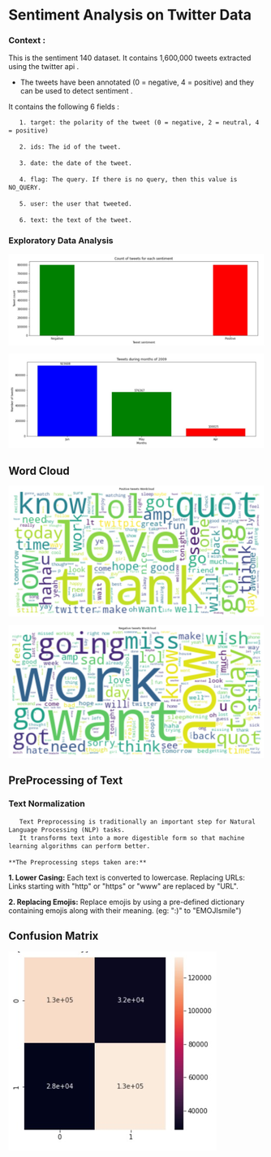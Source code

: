 # Sentiment Analysis on Twitter Data
### Context :

This is the sentiment 140 dataset. It contains 1,600,000 tweets extracted using the twitter api .
* The tweets have been annotated (0 = negative, 4 = positive) and they can be used to detect sentiment .

It contains the following 6 fields :

       1. target: the polarity of the tweet (0 = negative, 2 = neutral, 4 = positive)
       
       2. ids: The id of the tweet.
       
       3. date: the date of the tweet.
       
       4. flag: The query. If there is no query, then this value is NO_QUERY.
       
       5. user: the user that tweeted.
       
       6. text: the text of the tweet.

### Exploratory Data Analysis

![](https://github.com/ShivankUdayawal/Sentiment-Analysis-on-Twitter-Data/blob/main/Data%20Visualization/01.jpg)

![](https://github.com/ShivankUdayawal/Sentiment-Analysis-on-Twitter-Data/blob/main/Data%20Visualization/02.jpg)

## Word Cloud

![](https://github.com/ShivankUdayawal/Sentiment-Analysis-on-Twitter-Data/blob/main/Data%20Visualization/03.jpg)

![](https://github.com/ShivankUdayawal/Sentiment-Analysis-on-Twitter-Data/blob/main/Data%20Visualization/04.jpg)

## PreProcessing of Text

### Text Normalization

       Text Preprocessing is traditionally an important step for Natural Language Processing (NLP) tasks. 
       It transforms text into a more digestible form so that machine learning algorithms can perform better.
       
    **The Preprocessing steps taken are:**

   **1. Lower Casing:** Each text is converted to lowercase. Replacing URLs: Links starting with "http" or "https" or "www" are replaced by "URL".
   
   **2. Replacing Emojis:** Replace emojis by using a pre-defined dictionary containing emojis along with their meaning. (eg: ":)" to "EMOJIsmile")

## Confusion Matrix

![](https://github.com/ShivankUdayawal/Sentiment-Analysis-on-Twitter-Data/blob/main/Data%20Visualization/05.jpg)
